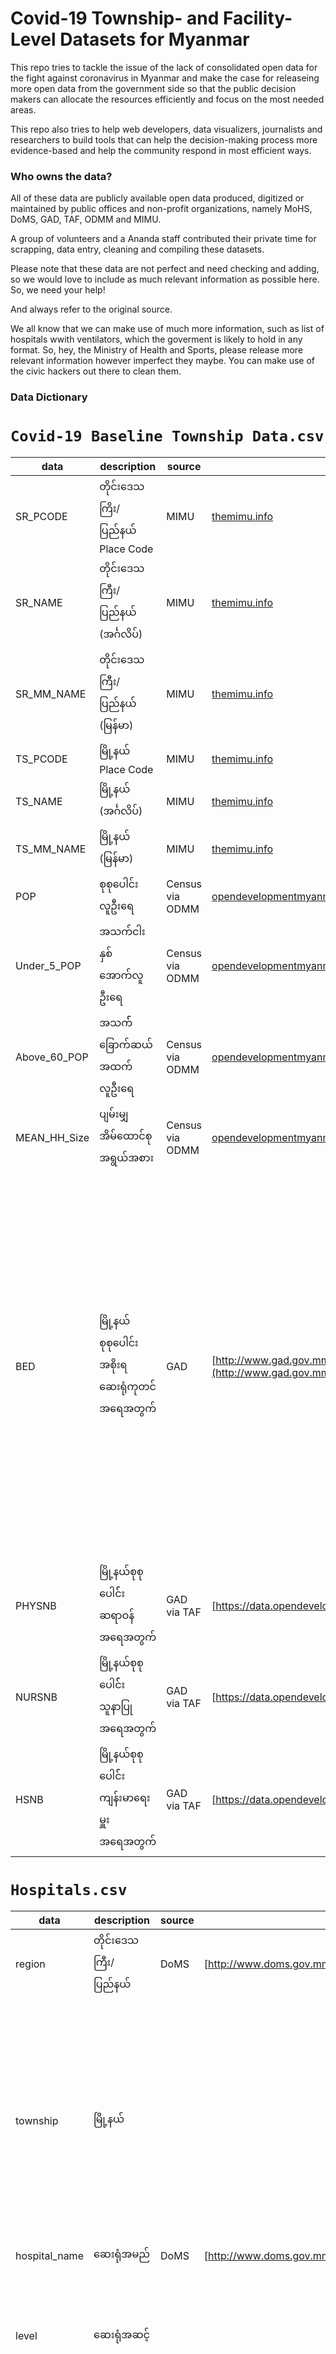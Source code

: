 # Covid-19 Township- and Facility-Level Datasets for Myanmar

This repo tries to tackle the issue of the lack of consolidated open data for the fight against coronavirus in Myanmar and make the case for releaseing more open data from the government side so that the public decision makers can allocate the resources efficiently and focus on the most needed areas. 

This repo also tries to help web developers, data visualizers, journalists and researchers to build tools that can help the decision-making process more evidence-based and help the community respond in most efficient ways. 

### Who owns the data?

All of these data are publicly available open data produced, digitized or maintained by public offices and non-profit organizations, namely MoHS, DoMS, GAD, TAF, ODMM and MIMU. 

A group of volunteers and a Ananda staff contributed their private time for scrapping, data entry, cleaning and compiling these datasets.

Please note that these data are not perfect and need checking and adding, so we would love to include as much relevant information as possible here. So, we need your help! 

And always refer to the original source.   

We all know that we can make use of much more information, such as list of hospitals wwith ventilators, which the goverment is likely to hold in any format. So, hey, the Ministry of Health and Sports, please release more relevant information however imperfect they maybe. You can make use of the civic hackers out there to clean them. 

### Data Dictionary  

# `Covid-19 Baseline Township Data.csv`

| data           | description                                   | source                              | url                                                                                                                                                                                                                                                                                                                                                                                                                                                                                                  | remark                                                                                                   |
| -------------- | --------------------------------------------- | ----------------------------------- | ---------------------------------------------------------------------------------------------------------------------------------------------------------------------------------------------------------------------------------------------------------------------------------------------------------------------------------------------------------------------------------------------------------------------------------------------------------------------------------------------------- | -------------------------------------------------------------------------------------------------------- |
| SR\_PCODE      | တိုင်းဒေသကြိး/ပြည်နယ် Place Code              | MIMU                                | [themimu.info](http://themimu.info)                                                                                                                                                                                                                                                                                                                                                                                                                                                                  |                                                                                                          |
| SR\_NAME       | တိုင်းဒေသကြီး/ပြည်နယ် (အင်္ဂလိပ်)             | MIMU                                | [themimu.info](http://themimu.info)                                                                                                                                                                                                                                                                                                                                                                                                                                                                  |                                                                                                          |
| SR\_MM\_NAME   | တိုင်းဒေသကြီး/ပြည်နယ် (မြန်မာ)                | MIMU                                | [themimu.info](http://themimu.info)                                                                                                                                                                                                                                                                                                                                                                                                                                                                  |                                                                                                          |
| TS\_PCODE      | မြို့နယ် Place Code                           | MIMU                                | [themimu.info](http://themimu.info)                                                                                                                                                                                                                                                                                                                                                                                                                                                                  |                                                                                                          |
| TS\_NAME       | မြို့နယ် (အင်္ဂလိပ်)                          | MIMU                                | [themimu.info](http://themimu.info)                                                                                                                                                                                                                                                                                                                                                                                                                                                                  |                                                                                                          |
| TS\_MM\_NAME   | မြို့နယ် (မြန်မာ)                             | MIMU                                | [themimu.info](http://themimu.info)                                                                                                                                                                                                                                                                                                                                                                                                                                                                  |                                                                                                          |
| POP            | စုစုပေါင်းလူဦးရေ                              | Census via ODMM                     | [opendevelopmentmyanmar.org](http://opendevelopmentmyanmar.org)                                                                                                                                                                                                                                                                                                                                                                                                                                      |                                                                                                          |
| Under\_5\_POP  | အသက်ငါးနှစ်အောက်လူဦးရေ                        | Census via ODMM                     | [opendevelopmentmyanmar.org](http://opendevelopmentmyanmar.org)                                                                                                                                                                                                                                                                                                                                                                                                                                      |                                                                                                          |
| Above\_60\_POP | အသက််ခြောက်ဆယ်အထက်လူဦးရေ                      | Census via ODMM                     | [opendevelopmentmyanmar.org](http://opendevelopmentmyanmar.org)                                                                                                                                                                                                                                                                                                                                                                                                                                      |                                                                                                          |
| MEAN\_HH\_Size | ပျမ်းမျှအိမ်ထောင်စုအရွယ်အစား                  | Census via ODMM                     | [opendevelopmentmyanmar.org](http://opendevelopmentmyanmar.org)                                                                                                                                                                                                                                                                                                                                                                                                                                      |                                                                                                          |
| BED            | မြို့နယ်စုစုပေါင်း အစိုးရ ဆေးရုံကုတင်အရေအတွက် | GAD         | [http://www.gad.gov.mm/my/content/%E1%80%92%E1%80%B1%E1%80%9E%E1%80%86%E1%80%AD%E1%80%AF%E1%80%84%E1%80%BA%E1%80%9B%E1%80%AC%E1%80%A1%E1%80%81%E1%80%BB%E1%80%80%E1%80%BA%E1%80%A1%E1%80%9C%E1%80%80%E1%80%BA%E1%80%99%E1%80%BB%E1%80%AC%E1%80%B8](http://www.gad.gov.mm/my/content/%E1%80%92%E1%80%B1%E1%80%9E%E1%80%86%E1%80%AD%E1%80%AF%E1%80%84%E1%80%BA%E1%80%9B%E1%80%AC%E1%80%A1%E1%80%81%E1%80%BB%E1%80%80%E1%80%BA%E1%80%A1%E1%80%9C%E1%80%80%E1%80%BA%E1%80%99%E1%80%BB%E1%80%AC%E1%80%B8) | ဆေးရုံစာရင်း dataset မှစာရင်းကို ပေါင်းထားခြင်းဖြစ်ပါသည်။ ကုသရေးဦးစီးဌာနအောက်မှ ဆေးရုံများသာ ပါဝင်ပါသည်။ |
| PHYSNB         | မြို့နယ်စုစုပေါင််း ဆရာဝန်အရေအတွက်            | GAD via TAF | [https://data.opendevelopmentmekong.net/dataset/68c62eb8-399d-42f4-a786-131bc0460844](https://data.opendevelopmentmekong.net/dataset/68c62eb8-399d-42f4-a786-131bc0460844)                                                                                                                                                                                                                                                                                                                           |                                                                                                          |
| NURSNB         | မြို့နယ်စုစုပေါင််း သူနာပြုအရေအတွက်           | GAD via TAF | [https://data.opendevelopmentmekong.net/dataset/68c62eb8-399d-42f4-a786-131bc0460844](https://data.opendevelopmentmekong.net/dataset/68c62eb8-399d-42f4-a786-131bc0460844)                                                                                                                                                                                                                                                                                                                           |                                                                                                          |
| HSNB           | မြို့နယ်စုစုပေါင််း ကျန်းမာရေးမှူးအရေအတွက်    | GAD via TAF | [https://data.opendevelopmentmekong.net/dataset/68c62eb8-399d-42f4-a786-131bc0460844](https://data.opendevelopmentmekong.net/dataset/68c62eb8-399d-42f4-a786-131bc0460844)



# `Hospitals.csv`

| data           | description                 | source                      | url                                                                                                                                                                                                                                                                                                                                                                                                                                                                                                  | remark                                                                                             |
| -------------- | --------------------------- | --------------------------- | ---------------------------------------------------------------------------------------------------------------------------------------------------------------------------------------------------------------------------------------------------------------------------------------------------------------------------------------------------------------------------------------------------------------------------------------------------------------------------------------------------- | -------------------------------------------------------------------------------------------------- |
| region         | တိုင်းဒေသကြီး/ပြည်နယ်       | DoMS              | [http://www.doms.gov.mm/](http://www.doms.gov.mm/)                                                                                                                                                                                                                                                                                                                                                                                                                                                   |                                                                                                    |
| township       | မြို့နယ်                    |                             |                                                                                                                                                                                                                                                                                                                                                                                                                                                                                                      | ကုသရေးမှစာရင်းတွင် မြို့နယ်အလိုက်ခွဲမထားသဖြင့် ထွေအုပ်စာရင်းဖြင့် တိုက်ဆိုင်၍ မြို့နယ်ခွဲထားပါသည်။ |
| hospital\_name | ဆေးရုံအမည်                  | DoMS              | [http://www.doms.gov.mm/](http://www.doms.gov.mm/)                                                                                                                                                                                                                                                                                                                                                                                                                                                   |                                                                                                    |
| level          | ဆေးရုံအဆင့်                 |                             |                                                                                                                                                                                                                                                                                                                                                                                                                                                                                                      | အမည်ကိုကြည့်၍ ထုတ်နုတ်ထားခြင်းဖြစ်သဖြင့် မပြည့်စုံပါ။                                              |
| bed            | ကုတင်အရေအတွက်               | GAD | [http://www.gad.gov.mm/my/content/%E1%80%92%E1%80%B1%E1%80%9E%E1%80%86%E1%80%AD%E1%80%AF%E1%80%84%E1%80%BA%E1%80%9B%E1%80%AC%E1%80%A1%E1%80%81%E1%80%BB%E1%80%80%E1%80%BA%E1%80%A1%E1%80%9C%E1%80%80%E1%80%BA%E1%80%99%E1%80%BB%E1%80%AC%E1%80%B8](http://www.gad.gov.mm/my/content/%E1%80%92%E1%80%B1%E1%80%9E%E1%80%86%E1%80%AD%E1%80%AF%E1%80%84%E1%80%BA%E1%80%9B%E1%80%AC%E1%80%A1%E1%80%81%E1%80%BB%E1%80%80%E1%80%BA%E1%80%A1%E1%80%9C%E1%80%80%E1%80%BA%E1%80%99%E1%80%BB%E1%80%AC%E1%80%B8) | ကုသရေးဦးစီးဌာနမှ ဆေးရုံစာရင်းနှင့် ထွေအုပ်စာရင်းတွင် ကွဲလွဲမှုအချို့ရှိပါသည်။                      |
| lat            | ဆေးရုံတည်နေရာ လတ္တီကျုဒ်    | DoMS              | [http://www.doms.gov.mm/](http://www.doms.gov.mm/)                                                                                                                                                                                                                                                                                                                                                                                                                                                   |                                                                                                    |
| long           | ဆေးရုံတည်နေရာ လောင်ဂျီကျုဒ် | DoMS              | [http://www.doms.gov.mm/](http://www.doms.gov.mm/)                                                                                                                                                                                                                                                                                                                                                                                                                                                   |                                                                                                    |
| coordinates    | ဆေးရုံတည်နေရာ ကိုသြဓိနိတ်   | DoMS              | [http://www.doms.gov.mm/](http://www.doms.gov.mm/) 

# `MOHS Dashboard Data --date--.csv`

| data      | description                   | source | url                                                                                                                                                                                        | remark |
| --------- | ----------------------------- | ------ | ------------------------------------------------------------------------------------------------------------------------------------------------------------------------------------------ | ------ |
| SR        | တိုင်းဒေသကြီး/ပြည်နယ်         | MoHS   | [https://doph.maps.arcgis.com/apps/opsdashboard/index.html#/f8fb4ccc3d2d42c7ab0590dbb3fc26b8](https://doph.maps.arcgis.com/apps/opsdashboard/index.html#/f8fb4ccc3d2d42c7ab0590dbb3fc26b8) |        |
| Township  | မြို့နယ်                      | MoHS   | [https://doph.maps.arcgis.com/apps/opsdashboard/index.html#/f8fb4ccc3d2d42c7ab0590dbb3fc26b8](https://doph.maps.arcgis.com/apps/opsdashboard/index.html#/f8fb4ccc3d2d42c7ab0590dbb3fc26b8) |        |
| Hospital  | ဆေးရုံအမည်(အင်္ဂလိပ်)         | MoHS   | [https://doph.maps.arcgis.com/apps/opsdashboard/index.html#/f8fb4ccc3d2d42c7ab0590dbb3fc26b8](https://doph.maps.arcgis.com/apps/opsdashboard/index.html#/f8fb4ccc3d2d42c7ab0590dbb3fc26b8) |        |
| HosPt     | စောင့်ကြည့်/သံသယ              | MoHS   | [https://doph.maps.arcgis.com/apps/opsdashboard/index.html#/f8fb4ccc3d2d42c7ab0590dbb3fc26b8](https://doph.maps.arcgis.com/apps/opsdashboard/index.html#/f8fb4ccc3d2d42c7ab0590dbb3fc26b8) |        |
| PUI       | စောင့်ကြည့်လူနာ               | MoHS   | [https://doph.maps.arcgis.com/apps/opsdashboard/index.html#/f8fb4ccc3d2d42c7ab0590dbb3fc26b8](https://doph.maps.arcgis.com/apps/opsdashboard/index.html#/f8fb4ccc3d2d42c7ab0590dbb3fc26b8) |        |
| Suspected | သံသယလူနာ                      | MoHS   | [https://doph.maps.arcgis.com/apps/opsdashboard/index.html#/f8fb4ccc3d2d42c7ab0590dbb3fc26b8](https://doph.maps.arcgis.com/apps/opsdashboard/index.html#/f8fb4ccc3d2d42c7ab0590dbb3fc26b8) |        |
| M         | ကျား                          | MoHS   | [https://doph.maps.arcgis.com/apps/opsdashboard/index.html#/f8fb4ccc3d2d42c7ab0590dbb3fc26b8](https://doph.maps.arcgis.com/apps/opsdashboard/index.html#/f8fb4ccc3d2d42c7ab0590dbb3fc26b8) |        |
| F         | မ                             | MoHS   | [https://doph.maps.arcgis.com/apps/opsdashboard/index.html#/f8fb4ccc3d2d42c7ab0590dbb3fc26b8](https://doph.maps.arcgis.com/apps/opsdashboard/index.html#/f8fb4ccc3d2d42c7ab0590dbb3fc26b8) |        |
| Child     | ကလေး                          | MoHS   | [https://doph.maps.arcgis.com/apps/opsdashboard/index.html#/f8fb4ccc3d2d42c7ab0590dbb3fc26b8](https://doph.maps.arcgis.com/apps/opsdashboard/index.html#/f8fb4ccc3d2d42c7ab0590dbb3fc26b8) |        |
| Adult     | လူကြီး                        | MoHS   | [https://doph.maps.arcgis.com/apps/opsdashboard/index.html#/f8fb4ccc3d2d42c7ab0590dbb3fc26b8](https://doph.maps.arcgis.com/apps/opsdashboard/index.html#/f8fb4ccc3d2d42c7ab0590dbb3fc26b8) |        |
| Lab\_Neg  | ဓာတ်ခွဲအတည်ပြုပိုးမတွေ့လူနာ   | MoHS   | [https://doph.maps.arcgis.com/apps/opsdashboard/index.html#/f8fb4ccc3d2d42c7ab0590dbb3fc26b8](https://doph.maps.arcgis.com/apps/opsdashboard/index.html#/f8fb4ccc3d2d42c7ab0590dbb3fc26b8) |        |
| Confirmed | ဓာတ်ခွဲအတည်ပြုပိုးတွေ့လူနာ    | MoHS   | [https://doph.maps.arcgis.com/apps/opsdashboard/index.html#/f8fb4ccc3d2d42c7ab0590dbb3fc26b8](https://doph.maps.arcgis.com/apps/opsdashboard/index.html#/f8fb4ccc3d2d42c7ab0590dbb3fc26b8) |        |
| Pending   | ဓာတ်ခွဲအဖြေစောင့်ဆိုင်းဆဲလူနာ | MoHS   | [https://doph.maps.arcgis.com/apps/opsdashboard/index.html#/f8fb4ccc3d2d42c7ab0590dbb3fc26b8](https://doph.maps.arcgis.com/apps/opsdashboard/index.html#/f8fb4ccc3d2d42c7ab0590dbb3fc26b8) |        |
| DC        | ဆေးရုံဆင်းခွင့်ရလူနာ          | MoHS   | [https://doph.maps.arcgis.com/apps/opsdashboard/index.html#/f8fb4ccc3d2d42c7ab0590dbb3fc26b8](https://doph.maps.arcgis.com/apps/opsdashboard/index.html#/f8fb4ccc3d2d42c7ab0590dbb3fc26b8) |        |
| Latitude  | ဆေးရုံတည်နေရာ လတ္တီကျုဒ်      | MoHS   | [https://doph.maps.arcgis.com/apps/opsdashboard/index.html#/f8fb4ccc3d2d42c7ab0590dbb3fc26b8](https://doph.maps.arcgis.com/apps/opsdashboard/index.html#/f8fb4ccc3d2d42c7ab0590dbb3fc26b8) |        |
| Longitude | ဆေးရုံတည်နေရာ လောင်ဂျီကျုဒ်   | MoHS   | [https://doph.maps.arcgis.com/apps/opsdashboard/index.html#/f8fb4ccc3d2d42c7ab0590dbb3fc26b8](https://doph.maps.arcgis.com/apps/opsdashboard/index.html#/f8fb4ccc3d2d42c7ab0590dbb3fc26b8) |


# `Hospital Names in English and Burmese.csv`

| data             | description            | source                            | url                                                                                                                                                                                        | remark                                                                                                            |
| ---------------- | ---------------------- | --------------------------------- | ------------------------------------------------------------------------------------------------------------------------------------------------------------------------------------------ | ----------------------------------------------------------------------------------------------------------------- |
| hospital-name-en | ဆေးရုံအမည် (အင်္ဂလိပ်) | MoHS | [https://doph.maps.arcgis.com/apps/opsdashboard/index.html#/f8fb4ccc3d2d42c7ab0590dbb3fc26b8](https://doph.maps.arcgis.com/apps/opsdashboard/index.html#/f8fb4ccc3d2d42c7ab0590dbb3fc26b8) | ကျန်းမာရေးဝန်ကြီးဌာန၏ covid-19 dashboard တွင် ဖော်ပြသည့် ဆေးရုံအမည်များဖြစ်ပါသည်။                                 |
| hospital-name    | ဆေးရုံအမည် (မြန်မာ)    | DoMS                    | [http://www.doms.gov.mm/](http://www.doms.gov.mm/)   

# `Medical Supplies with Location.csv`
| data              | description                   | source |
| ----------------- | ----------------------------- | ------ |
| Sn                | အမှတ်စဉ်                      | MoHS   |
| Announcement Date | ကြေငြာချက်ထုတ်သည့်ရက်စွဲ      | MoHS   |
| Hospital-original | ဆေးရုံ (မူရင်းကြေငြာချက်)     | MoHS   |
| hospital-name-mm  | ဆေေးရုံအမည် (မြန်မာ)          | MoHS   |
| PPE               | PPE ဝတ်ဆုံ                    | MoHS   |
| Glove             | လက်အိတ်                       | MoHS   |
| N-95              | N-95 နှာခေါင်းစည်း            | MoHS   |
| Surgical Mask     | ခွဲစိတ်ခန်းသုံး နှာခေါင်းစည်း | MoHS   |
| Goggle            | မျက်မှန်                      | MoHS   |
| Shoe Cover        | ဖိနပ်ပိတ်                     | MoHS   |
| Remarks           | မှတ်ချက်                      | MoHS   |
| Ref               | ရင်းမြစ် (လင့်ခ်)             | MoHS   |
| lat               | လတ္တီကျုဒ်                    | DoMS   |
| long              | လောင်ဂျီကျုဒ်                 | DoMS   |

# `Development Partners Assistance.csv`
| data                 | description         |
| -------------------- | ------------------- |
| Organization/Country | အဖွဲဲ့အစည်း/နိုင်ငံ |
| Date                 | ရက်စွဲ              |
| Description          | ထောက်ပံ့မှု         |
| Type                 | အမျိုးအစား          |
| Amount               | ပမာဏ                |
| Remark               | မှတ်ချက်            |
| Source               | ရင်းမြစ်            |


# `Covid-19 Response Contact List.csv`
| data                   | description                     | source                                                   |
| ---------------------- | ------------------------------- | -------------------------------------------------------- |
| Sector                 | လုပ်ကိုင်ဆောင်ရွက်နေသည့် နယ်ပယ် | ကိုရိုနာဗိုင်းရပ်စ် ကောလာဟလ တန်ပြန်တားဆီးရေး လူထုကွန်ရက် |
| State\_Region          | တိုင်းဒေသကြီး/ပြည်နယ်           | ကိုရိုနာဗိုင်းရပ်စ် ကောလာဟလ တန်ပြန်တားဆီးရေး လူထုကွန်ရက် |
| SR\_Pcode              | တိုင််းဒေသကြီး/ပြည်နယ် Pcode    | MIMU                                                     |
| Township               | မြို့နယ်                        | ကိုရိုနာဗိုင်းရပ်စ် ကောလာဟလ တန်ပြန်တားဆီးရေး လူထုကွန်ရက် |
| Tsp\_Pcode             | မြို့နယ်် Pcode                 | MIMU                                                     |
| Name                   | အမည်                            | ကိုရိုနာဗိုင်းရပ်စ် ကောလာဟလ တန်ပြန်တားဆီးရေး လူထုကွန်ရက် |
| Organization           | အဖွဲ့အစည်း                      | ကိုရိုနာဗိုင်းရပ်စ် ကောလာဟလ တန်ပြန်တားဆီးရေး လူထုကွန်ရက် |
| Description            | ရာထူး/အကြောင်းအရာ ဖော်ပြချက်    | ကိုရိုနာဗိုင်းရပ်စ် ကောလာဟလ တန်ပြန်တားဆီးရေး လူထုကွန်ရက် |
| Contact\_Primary       | အဓိက ဆက်သွယ်ရန် ဖုန်း           | ကိုရိုနာဗိုင်းရပ်စ် ကောလာဟလ တန်ပြန်တားဆီးရေး လူထုကွန်ရက် |
| Contact\_Secondary     | အခြား ဆက်သွယ်ရန် ဖုန်း          | ကိုရိုနာဗိုင်းရပ်စ် ကောလာဟလ တန်ပြန်တားဆီးရေး လူထုကွန်ရက် |
| Data\_Submission\_Time | အချက်အလက်ဖြည့်သွင်းသည့်ရက်စွဲ   | ကိုရိုနာဗိုင်းရပ်စ် ကောလာဟလ တန်ပြန်တားဆီးရေး လူထုကွန်ရက် |
| Field\_ID              | အချက််အလက် ID                   | ကိုရိုနာဗိုင်းရပ်စ် ကောလာဟလ တန်ပြန်တားဆီးရေး လူထုကွန်ရက် |

Source URL: https://docs.google.com/spreadsheets/d/1UmXfnox_8M11QBIKuReZlKnN1ppI9bWsYc1RLXNM7jg/edit?fbclid=IwAR2Ys5ygfs8qYsenrDwPxwWJ1oIdBQHU00kfthEUxnUcRHvmvKKFalOFcHY#gid=550445115

# `Community Quarantine Facilities Daily Entry.csv`

| data          | description                                                        | source                  | remark                                                                                        |
| ------------- | ------------------------------------------------------------------ | ----------------------- | --------------------------------------------------------------------------------------------- |
| SR\_Pcode     | တိုင်းဒေသကြီး/ပြည်နယ် Pcode                                        | MIMU                    |                                                                                               |
| State\_Region | တိုင််းဒေသကြီး/ပြည်နယ်                                             | ဒေသခံ စေတနာ့ဝန်ထမ်းများ |                                                                                               |
| Tsp\_Pcode    | မြို့နယ် Pcode                                                     | MIMU                    |                                                                                               |
| Township      | မြို့နယ််                                                          | ဒေသခံ စေတနာ့ဝန်ထမ်းများ |                                                                                               |
| Facility      | ဆေးရုံ/နေရာ                                                        | ဒေသခံ စေတနာ့ဝန်ထမ်းများ |                                                                                               |
| Date          | အသွားအလာကန့်သတ်မှု တည်နေရာသို့ စတင်ဝင်ရောက်သည့်ရက်စွဲ (ရက်/လ/နှစ်) | ဒေသခံ စေတနာ့ဝန်ထမ်းများ | အချို့သော မြို့နယ်များအတွက် ဤအရေအတွက်သည် အချက်အလက် စတင်ကောက်ယူသည့်ရက်စွဲဖြစ်နိုင်ချေရှိပါသည်။ |
| Male          | အမျိုးသား                                                          | ဒေသခံ စေတနာ့ဝန်ထမ်းများ |                                                                                               |
| Female        | အမျိုးသမီး                                                         | ဒေသခံ စေတနာ့ဝန်ထမ်းများ |                                                                                               |
| Total         | စုစုပေါင်း                                                         | ဒေသခံ စေတနာ့ဝန်ထမ်းများ |

# `Facility Needs.csv`
| data                | description                             | source                          |
| ------------------- | --------------------------------------- | ------------------------------- |
| SR\_Pcode           | တိုင်းဒေသကြီး/ပြည်နယ် Pcode             | MIMU                            |
| State\_Region       | တိုင််းဒေသကြီး/ပြည်နယ်                  | ကြို့ပင်ကောက် စေတနာ့ဝန်ထမ်းများ |
| Tsp\_Pcode          | မြို့နယ် Pcode                          | MIMU                            |
| Township            | မြို့နယ််                               | ကြို့ပင်ကောက် စေတနာ့ဝန်ထမ်းများ |
| Facility            | ဆေးရုံ/နေရာ                             | ကြို့ပင်ကောက် စေတနာ့ဝန်ထမ်းများ |
| Description         | လိုအပ်သည့် ပစ္စည်းအမည်                  | ကြို့ပင်ကောက် စေတနာ့ဝန်ထမ်းများ |
| Type                | ပမာဏ အမျိုးအစား                         | ကြို့ပင်ကောက် စေတနာ့ဝန်ထမ်းများ |
| Quantity\_Required  | စုစုပေါင်း လိုအပ်သည့် ပမာဏ              | ကြို့ပင်ကောက် စေတနာ့ဝန်ထမ်းများ |
| Quantity\_Secured   | ရှာဖွေစုဆောင်းထားနိုင်သည့် ပမာဏ         | ကြို့ပင်ကောက် စေတနာ့ဝန်ထမ်းများ |
| Quantity\_Issued    | အသုံးပြုခဲ့သည့်/အသုံးပြုဆဲဖြစ်သည့် ပမာဏ | ကြို့ပင်ကောက် စေတနာ့ဝန်ထမ်းများ |
| Quantity\_In\_Store | သိုလှောင်ရုံတွင် သိမ်းဆည်းထားသည့်ပမာဏ   | ကြို့ပင်ကောက် စေတနာ့ဝန်ထမ်းများ |
| Remark              | မှတ်ချက်                                | ကြို့ပင်ကောက် စေတနာ့ဝန်ထမ်းများ |


# `MoHS Dashboard Data Archive`
Archived datasets of MoHS Dashboard Data

### Contributors/Volunteers

* Kyi Toe
* Phyo Ko Ko
* Aung Htun Lin (The Ananda)
* Nyan Lynn Myint (The Ananda)
* Htin Kyaw Aye (The Ananda) 

### Credits

* Medical Supplies original dataset compiled by Ko Nyein Chan Ko Ko and volunteers
* Development Partners Assistance data extracted from [this Medium post](https://medium.com/@leighmitchell/how-are-partners-supporting-myanmars-covid-19-response-cda866b6c74) by Leigh Mitchell
* Volunteers from [ကိုရိုနာဗိုင်းရပ်စ် ကောလာဟလ တန်ပြန်တားဆီးရေး လူထုကွန်ရက်](https://web.facebook.com/groups/198360681431931/) for contact list dataset
